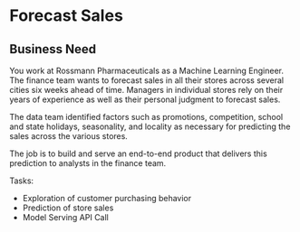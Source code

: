 # Forecast Sales
## Business Need
You work at Rossmann Pharmaceuticals as a Machine Learning Engineer. The finance team wants to forecast sales in all their stores across several cities six weeks ahead of time. Managers in individual stores rely on their years of experience as well as their personal judgment to forecast sales. 

The data team identified factors such as promotions, competition, school and state holidays, seasonality, and locality as necessary for predicting the sales across the various stores.

The job is to build and serve an end-to-end product that delivers this prediction to analysts in the finance team. 

Tasks:
- Exploration of customer purchasing behavior
- Prediction of store sales
- Model Serving API Call 
